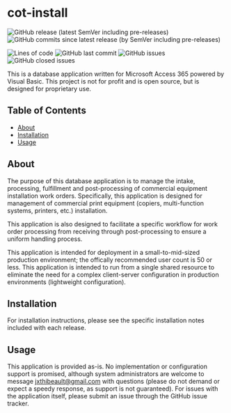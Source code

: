 # cot-install

![GitHub release (latest SemVer including pre-releases)](https://img.shields.io/github/v/release/jxthibeault/cot-install?include_prereleases&label=RELEASE&style=for-the-badge)
![GitHub commits since latest release (by SemVer including pre-releases)](https://img.shields.io/github/commits-since/jxthibeault/cot-install/latest/staging?include_prereleases&label=UPDATES%20IN%20NEXT%20RELEASE&style=for-the-badge)

![Lines of code](https://img.shields.io/tokei/lines/github/jxthibeault/cot-install?label=LINES%20OF%20CODE&style=for-the-badge)
![GitHub last commit](https://img.shields.io/github/last-commit/jxthibeault/cot-install?style=for-the-badge)
![GitHub issues](https://img.shields.io/github/issues-raw/jxthibeault/cot-install?style=for-the-badge)
![GitHub closed issues](https://img.shields.io/github/issues-closed-raw/jxthibeault/cot-install?color=g&style=for-the-badge)

This is a database application written for Microsoft Access 365 powered by Visual Basic. This project is not for profit and is open source, but is designed for proprietary use.

## Table of Contents
- [About](#about)
- [Installation](#installation)
- [Usage](#usage)

## About
The purpose of this database application is to manage the intake, processing, fulfillment and post-processing of commercial equipment installation work orders. Specifically, this application is designed for management of commercial print equipment (copiers, multi-function systems, printers, etc.) installation.

This application is also designed to facilitate a specific workflow for work order processing from receiving through post-processing to ensure a uniform handling process.

This application is intended for deployment in a small-to-mid-sized production environment; the offically recommended user count is 50 or less. This application is intended to run from a single shared resource to eliminate the need for a complex client-server configuration in production environments (lightweight configuration).


## Installation
For installation instructions, please see the specific installation notes included with each release.


## Usage
This application is provided as-is. No implementation or configuration support is promised, although system administrators are welcome to message <jxthibeault@gmail.com> with questions (please do not demand or expect a speedy response, as support is not guaranteed). For issues with the application itself, please submit an issue through the GitHub issue tracker.
